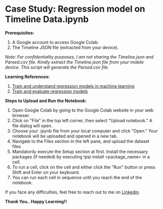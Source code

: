 # Case Study: Regression model on Timeline Data.ipynb

**Prerequisites:**

1. A Google account to access Google Colab.
2. The Timeline JSON file (extracted from your device).

*Note: For confidentiality purposes, I am not sharing the Timeline.json and Parsed.csv file. Kindly extract the Timeline.json file from your mobile device. This script will generate the Parsed.csv file.* 

**Learning References:**
1. [Train and understand regression models in machine learning](https://learn.microsoft.com/training/modules/understand-regression-machine-learning/?wt.mc_id=studentamb_405557)
2. [Train and evaluate regression models](https://learn.microsoft.com/training/modules/train-evaluate-regression-models/?wt.mc_id=studentamb_405557)

**Steps to Upload and Run the Notebook:**
1. Open Google Colab by going to the Google Colab website in your web browser.
2. Click on "File" in the top left corner, then select "Upload notebook." A file dialog will open. 
3. Choose your .ipynb file from your local computer and click "Open." Your notebook will be uploaded and opened in a new tab.
4. Navigate to the Files section in the left pane, and upload the dataset files
5. Mandatorily execute the Setup section at first. Install the necessary packages (if needed) by executing  !pip install <package_name> in a cell.
6. To run a cell, click on the cell and either click the "Run" button or press Shift and Enter on your keyboard. 
7. You can run each cell in sequence until you reach the end of the notebook.

If you face any difficulties, feel free to reach out to me on [Linkedin](https://www.linkedin.com/in/sandip-palit/).

**Thank You.. Happy Learning!!**
